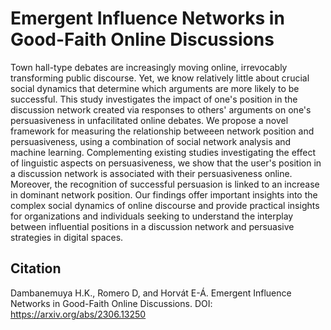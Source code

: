 # Emergent Influence Networks in Good-Faith Online Discussions

Town hall-type debates are increasingly moving online, irrevocably transforming public discourse. Yet, we know relatively little about crucial social dynamics that determine which arguments are more likely to be successful. This study investigates the impact of one's position in the discussion network created via responses to others' arguments on one's persuasiveness in unfacilitated online debates. We propose a novel framework for measuring the relationship betweeen network position and persuasiveness, using a combination of social network analysis and machine learning. Complementing existing studies investigating the effect of linguistic aspects on persuasiveness, we show that the user's position in a discussion network is associated with their persuasiveness online. Moreover, the recognition of successful persuasion is linked to an increase in dominant network position. Our findings offer important insights into the complex social dynamics of online discourse and provide practical insights for organizations and individuals seeking to understand the interplay between influential positions in a discussion network and persuasive strategies in digital spaces.

## Citation

Dambanemuya H.K., Romero D, and Horvát E-Á. Emergent Influence Networks in Good-Faith Online Discussions. DOI: https://arxiv.org/abs/2306.13250
